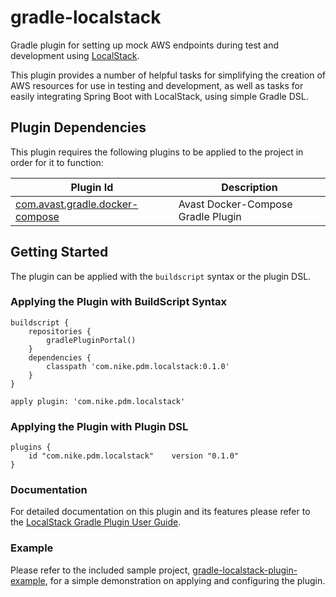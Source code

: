 # gradle-localstack
Gradle plugin for setting up mock AWS endpoints during test and development using [LocalStack](https://github.com/localstack/localstack).

This plugin provides a number of helpful tasks for simplifying the creation of AWS resources for use in testing and development, 
as well as tasks for easily integrating Spring Boot with LocalStack, using simple Gradle DSL.

## Plugin Dependencies
This plugin requires the following plugins to be applied to the project in order for it to function:

| Plugin Id | Description |
| --------- | ----------- |
| [com.avast.gradle.docker-compose](https://plugins.gradle.org/plugin/com.avast.gradle.docker-compose) | Avast Docker-Compose Gradle Plugin

## Getting Started
The plugin can be applied with the `buildscript` syntax or the plugin DSL.

### Applying the Plugin with BuildScript Syntax
```
buildscript {
    repositories {
        gradlePluginPortal()
    }
    dependencies {
        classpath 'com.nike.pdm.localstack:0.1.0'
    }
}

apply plugin: 'com.nike.pdm.localstack'
```

### Applying the Plugin with Plugin DSL
```
plugins {
    id "com.nike.pdm.localstack"    version "0.1.0"
}
```

### Documentation
For detailed documentation on this plugin and its features please refer to the [LocalStack Gradle Plugin User Guide](gradle-localstack-plugin/docsite/index.html).

### Example
Please refer to the included sample project, [gradle-localstack-plugin-example](gradle-localstack-plugin-example), for a simple demonstration on applying and configuring the plugin.
